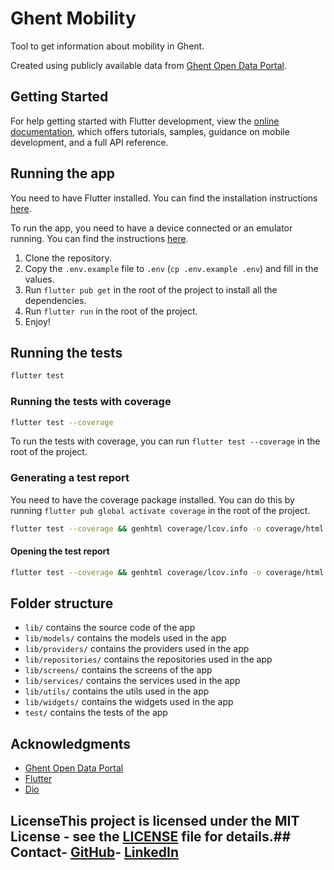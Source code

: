 # Ghent Mobility

Tool to get information about mobility in Ghent.

Created using publicly available data from [Ghent Open Data Portal](https://data.stad.gent/explore).

## Getting Started

For help getting started with Flutter development, view the
[online documentation](https://docs.flutter.dev/), which offers tutorials, samples, guidance on
mobile development, and a full API reference.

## Running the app

You need to have Flutter installed. You can find the installation
instructions [here](https://flutter.dev/docs/get-started/install).

To run the app, you need to have a device connected or an emulator running. You can find the
instructions [here](https://flutter.dev/docs/get-started/test-drive?tab=terminal#android-setup).

1. Clone the repository.
2. Copy the `.env.example` file to `.env` (`cp .env.example .env`) and fill in the values.
3. Run `flutter pub get` in the root of the project to install all the dependencies.
4. Run `flutter run` in the root of the project.
5. Enjoy!

## Running the tests

```bash
flutter test
```

### Running the tests with coverage

```bash
flutter test --coverage
```

To run the tests with coverage, you can run `flutter test --coverage` in the root of the project.

### Generating a test report

You need to have the coverage package installed. You can do this by
running `flutter pub global activate coverage` in the root of the project.

```bash
flutter test --coverage && genhtml coverage/lcov.info -o coverage/html
```

#### Opening the test report

```bash
flutter test --coverage && genhtml coverage/lcov.info -o coverage/html && open coverage/html/index.html
```

## Folder structure

- `lib/` contains the source code of the app
- `lib/models/` contains the models used in the app
- `lib/providers/` contains the providers used in the app
- `lib/repositories/` contains the repositories used in the app
- `lib/screens/` contains the screens of the app
- `lib/services/` contains the services used in the app
- `lib/utils/` contains the utils used in the app
- `lib/widgets/` contains the widgets used in the app
- `test/` contains the tests of the app

## Acknowledgments

- [Ghent Open Data Portal](https://data.stad.gent/explore)
- [Flutter](https://flutter.dev/)
- [Dio](https://pub.dev/packages/dio)

## LicenseThis project is licensed under the MIT License - see the [LICENSE](LICENSE) file for details.## Contact- [GitHub](https://github.com/JakobLierman)- [LinkedIn](https://www.linkedin.com/in/jakoblierman/)
